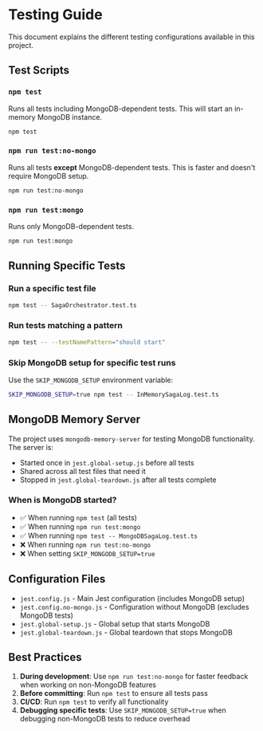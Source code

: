 # Testing Guide

This document explains the different testing configurations available in this project.

## Test Scripts

### `npm test`
Runs all tests including MongoDB-dependent tests. This will start an in-memory MongoDB instance.

```bash
npm test
```

### `npm run test:no-mongo`
Runs all tests **except** MongoDB-dependent tests. This is faster and doesn't require MongoDB setup.

```bash
npm run test:no-mongo
```

### `npm run test:mongo`
Runs only MongoDB-dependent tests.

```bash
npm run test:mongo
```

## Running Specific Tests

### Run a specific test file
```bash
npm test -- SagaOrchestrator.test.ts
```

### Run tests matching a pattern
```bash
npm test -- --testNamePattern="should start"
```

### Skip MongoDB setup for specific test runs
Use the `SKIP_MONGODB_SETUP` environment variable:

```bash
SKIP_MONGODB_SETUP=true npm test -- InMemorySagaLog.test.ts
```

## MongoDB Memory Server

The project uses `mongodb-memory-server` for testing MongoDB functionality. The server is:

- Started once in `jest.global-setup.js` before all tests
- Shared across all test files that need it
- Stopped in `jest.global-teardown.js` after all tests complete

### When is MongoDB started?

- ✅ When running `npm test` (all tests)
- ✅ When running `npm run test:mongo`
- ✅ When running `npm test -- MongoDBSagaLog.test.ts`
- ❌ When running `npm run test:no-mongo`
- ❌ When setting `SKIP_MONGODB_SETUP=true`

## Configuration Files

- `jest.config.js` - Main Jest configuration (includes MongoDB setup)
- `jest.config.no-mongo.js` - Configuration without MongoDB (excludes MongoDB tests)
- `jest.global-setup.js` - Global setup that starts MongoDB
- `jest.global-teardown.js` - Global teardown that stops MongoDB

## Best Practices

1. **During development**: Use `npm run test:no-mongo` for faster feedback when working on non-MongoDB features
2. **Before committing**: Run `npm test` to ensure all tests pass
3. **CI/CD**: Run `npm test` to verify all functionality
4. **Debugging specific tests**: Use `SKIP_MONGODB_SETUP=true` when debugging non-MongoDB tests to reduce overhead
